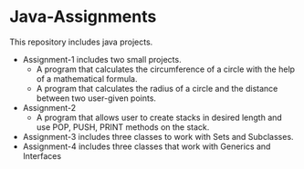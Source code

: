 # Java-Assignments
  This repository includes java projects.
  * Assignment-1 includes two small projects.
    - A program that calculates the circumference of a circle with the help of a mathematical formula.
    - A program that calculates the radius of a circle and the distance between two user-given points.
  * Assignment-2
    - A program that allows user to create stacks in desired length and use POP, PUSH, PRINT methods on the stack.
  * Assignment-3 includes three classes to work with Sets and Subclasses.
  * Assignment-4 includes three classes that work with Generics and Interfaces
